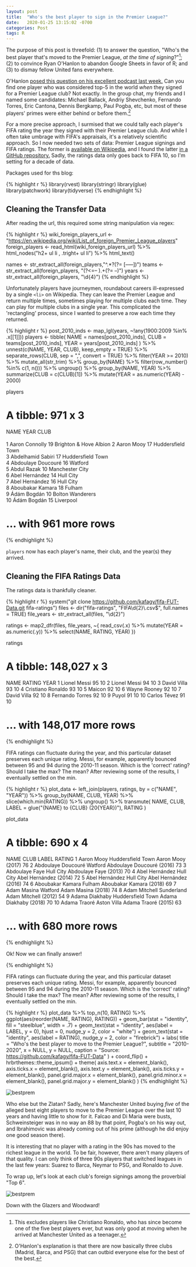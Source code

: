 ```yaml
---
layout: post
title:  "Who's the best player to sign in the Premier League?"
date:   2020-01-25 13:15:02 -0700
categories: Post
tags: R
---
```


The purpose of this post is threefold: (1) to answer the question, "Who's the best player that's moved to the Premier League, 
*at the time of signing*?"[^1]; (2) to convince Ryan O'Hanlon to abandon Google Sheets in favor of R; and (3) to dismay fellow United fans
everywhere.

[^1]: This excludes players like Christiano Ronaldo, who has since become one of the five best players ever, but was only good at moving when 
he arrived at Manchester United as a teenager.

<!--more-->

O'Hanlon [posed this question on his excellent podcast last week.](https://nograssintheclouds.substack.com/p/episode-16-does-the-premier-league) 
Can you find one player who was considered top-5 in the world *when* they signed for a Premier League club? Not exactly. In the group chat, 
my friends and I named some candidates: Michael Ballack, Andriy Shevchenko, Fernando Torres, Eric Cantona, Dennis Bergkamp, Paul Pogba, etc, 
but most of these players' primes were either behind or before them.[^2] 

[^2]: O'Hanlon's explanation is that there are now basically three clubs (Madrid, Barca, and PSG) that can outbid everyone else for the best of the best.

For a more precise approach, I surmised that we could tally each player's FIFA rating the year they signed with their Premier League club. And 
while I often take umbrage with FIFA's appraisals, it's a relatively scientific approach. So I now needed two sets of data: Premier League 
signings and FIFA ratings. The former is [available on Wikipedia](https://en.wikipedia.org/wiki/List_of_foreign_Premier_League_players), and 
I found the latter [in a GitHub repository.](https://github.com/kafagy/fifa-FUT-Data) Sadly, the ratings data only goes back to FIFA 10, so 
I'm setting for a decade of data.

Packages used for ths blog:

{% highlight r %}
library(rvest)
library(stringr)
library(glue)
library(patchwork)
library(tidyverse)
{% endhighlight %}

## Cleaning the Transfer Data

After reading the url, this required some string manipulation via regex:

{% highlight r %}
wiki_foreign_players_url <- "https://en.wikipedia.org/wiki/List_of_foreign_Premier_League_players"
foreign_players <- read_html(wiki_foreign_players_url) %>% 
  html_nodes("h2+ ul li , .tright+ ul li") %>% 
  html_text()

names <- str_extract_all(foreign_players,"^.*?(?= [–—])")
teams <- str_extract_all(foreign_players, "(?<=– ).+(?= –)")
years <- str_extract_all(foreign_players, "\\d{4}") 
{% endhighlight %}

Unfortunately players have journeymen, roundabout careers ill-expressed by a single `<li>` on Wikipedia. They can leave the Premier League and return multiple times, sometimes playing for multiple clubs each time. They can play for multiple clubs in a single year. This complicated the 
'rectangling' process, since I wanted to preserve a row each time they returned. 

{% highlight r %}
post_2010_inds <- map_lgl(years, ~!any(1900:2009 %in% .x[[1]]))
players <- tibble(
  NAME = names[post_2010_inds],
  CLUB = teams[post_2010_inds],
  YEAR = years[post_2010_inds]
) %>% 
  unnest(c(NAME, YEAR, CLUB), keep_empty = TRUE) %>% 
  separate_rows(CLUB, sep = ",", convert = TRUE) %>% 
  filter(YEAR >= 2010) %>% 
  mutate_all(str_trim) %>% 
  group_by(NAME) %>%
  filter(row_number() %in% c(1, n())) %>% 
  ungroup() %>% 
  group_by(NAME, YEAR) %>% 
  summarize(CLUB = c(CLUB)[1]) %>% 
  mutate(YEAR = as.numeric(YEAR) - 2000) 

players
# A tibble: 971 x 3
   NAME                YEAR CLUB                  
   <chr>              <dbl> <chr>                 
 1 Aaron Connolly        19 Brighton & Hove Albion
 2 Aaron Mooy            17 Huddersfield Town     
 3 Abdelhamid Sabiri     17 Huddersfield Town     
 4 Abdoulaye Doucouré    16 Watford               
 5 Abdul Razak           10 Manchester City       
 6 Abel Hernández        14 Hull City             
 7 Abel Hernández        16 Hull City             
 8 Aboubakar Kamara      18 Fulham                
 9 Ádám Bogdán           10 Bolton Wanderers      
10 Ádám Bogdán           15 Liverpool             
# … with 961 more rows
{% endhighlight %}

`players` now has each player's name, their club, and the year(s) they arrived.

## Cleaning the FIFA Ratings Data

The ratings data is thankfully cleaner. 



{% highlight r %}
system("git clone https://github.com/kafagy/fifa-FUT-Data.git fifa-ratings")
files <- dir("fifa-ratings", "FIFA\\d{2}\\.csv$", full.names = TRUE)
file_years <- str_extract_all(files, "\\d{2}")

ratings <- map2_dfr(files, file_years, ~{
  read_csv(.x) %>% 
    mutate(YEAR = as.numeric(.y)) %>% 
    select(NAME, RATING, YEAR)
  })

ratings
# A tibble: 148,027 x 3
   NAME              RATING  YEAR
   <chr>              <dbl> <dbl>
 1 Lionel Messi          95    10
 2 Lionel Messi          94    10
 3 David Villa           93    10
 4 Cristiano Ronaldo     93    10
 5 Maicon                92    10
 6 Wayne Rooney          92    10
 7 David Villa           92    10
 8 Fernando Torres       92    10
 9 Puyol                 91    10
10 Carlos Tévez          91    10
# … with 148,017 more rows
{% endhighlight %}

FIFA ratings can fluctuate during the year, and this particular dataset preserves each unique rating. Messi, for example, apparently
bounced between 95 and 94 during the 2010-11 season. Which is the 'correct' rating? Should I take the max? The mean? After reviewing some of
the results, I eventually settled on the min. 

{% highlight r %}
plot_data <- left_join(players, ratings, by = c("NAME", "YEAR")) %>% 
  group_by(NAME, CLUB, YEAR) %>% 
  slice(which.min(RATING)) %>% 
  ungroup() %>% 
  transmute(
    NAME,
    CLUB,
    LABEL = glue("{NAME} to {CLUB} (20{YEAR})"),
    RATING
    )

plot_data
# A tibble: 690 x 4
   NAME               CLUB              LABEL                     RATING
   <chr>              <chr>             <glue>                     <dbl>
 1 Aaron Mooy         Huddersfield Town Aaron Mooy (2017)             76
 2 Abdoulaye Doucouré Watford           Abdoulaye Doucouré (2016)     73
 3 Abdoulaye Faye     Hull City         Abdoulaye Faye (2013)         70
 4 Abel Hernández     Hull City         Abel Hernández (2014)         72
 5 Abel Hernández     Hull City         Abel Hernández (2016)         74
 6 Aboubakar Kamara   Fulham            Aboubakar Kamara (2018)       69
 7 Adam Masina        Watford           Adam Masina (2018)            74
 8 Adam Mitchell      Sunderland        Adam Mitchell (2012)          54
 9 Adama Diakhaby     Huddersfield Town Adama Diakhaby (2018)         70
10 Adama Traoré       Aston Villa       Adama Traoré (2015)           63
# … with 680 more rows
{% endhighlight %}

Ok! Now we can finally answer! 

{% endhighlight %}

FIFA ratings can fluctuate during the year, and this particular dataset preserves each unique rating. Messi, for example, apparently
bounced between 95 and 94 during the 2010-11 season. Which is the 'correct' rating? Should I take the max? The mean? After reviewing some of
the results, I eventually settled on the min. 

{% highlight r %}
plot_data %>% 
  top_n(10, RATING) %>% 
  ggplot(aes(reorder(NAME, RATING), RATING)) +
  geom_bar(stat = "identity", fill = "steelblue", width = .7) +
  geom_text(stat = "identity", aes(label = LABEL, y = 0), hjust = 0, nudge_y = 2, color = "white") +
  geom_text(stat = "identity", aes(label = RATING), nudge_y = 2, color = "firebrick") +
  labs(
    title = "Who's the best player to move to the Premier League?",
    subtitle = "2010-2020",
    x = NULL,
    y = NULL,
    caption = "Source: https://github.com/kafagy/fifa-FUT-Data"
  ) +
  coord_flip() +
  hrbrthemes::theme_ipsum() +
  theme(
    axis.text.x = element_blank(),
    axis.ticks.x = element_blank(),
    axis.text.y = element_blank(),
    axis.ticks.y = element_blank(),
    panel.grid.major.x = element_blank(),
    panel.grid.minor.x = element_blank(),
    panel.grid.major.y = element_blank()
  ) 
{% endhighlight %}

<img src="/img/blog/best-premier-league.png" alt="bestprem" align="center"/> 

Who else but the Zlatan? Sadly, here's Manchester United buying *five* of the alleged best eight players to move to the Premier League over the last 10 years and having little to show for it. Falcao and Di Maria were busts, Schweinsteiger was in no way an 88 by that point, Pogba's on his way out, and Ibrahimovic was already coming out of his prime (although he did enjoy one good season there).

It is interesting that no player with a rating in the 90s has moved to the richest league in the world. To be fair, however, there aren't many players of that quality. I can only think of three 90s players that switched leagues in the last few years: Suarez to Barca, Neymar to PSG, and Ronaldo to Juve.

To wrap up, let's look at each club's foreign signings among the proverbial "Top 6".

<img src="/img/blog/best-by-club.png" alt="bestprem" align="center"/> 

Down with the Glazers and Woodward!





